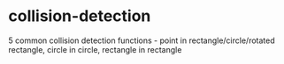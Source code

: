 # collision-detection
5 common collision detection functions -  point in rectangle/circle/rotated rectangle, circle in circle, rectangle in rectangle
